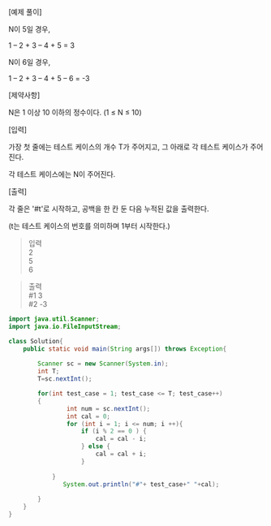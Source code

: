 [예제 풀이]

N이 5일 경우,

1 – 2 + 3 – 4 + 5 = 3

N이 6일 경우,

1 – 2 + 3 – 4 + 5 – 6 = -3


[제약사항]

N은 1 이상 10 이하의 정수이다. (1 ≤ N ≤ 10)


[입력]

가장 첫 줄에는 테스트 케이스의 개수 T가 주어지고, 그 아래로 각 테스트 케이스가 주어진다.

각 테스트 케이스에는 N이 주어진다.


[출력]

각 줄은 '#t'로 시작하고, 공백을 한 칸 둔 다음 누적된 값을 출력한다.

(t는 테스트 케이스의 번호를 의미하며 1부터 시작한다.)

>입력  
2  
5   
6  

>출력  
#1 3  
#2 -3  
 
```java
import java.util.Scanner;
import java.io.FileInputStream;

class Solution{
    public static void main(String args[]) throws Exception{
 
        Scanner sc = new Scanner(System.in);
        int T;
        T=sc.nextInt();

        for(int test_case = 1; test_case <= T; test_case++)
        {
                int num = sc.nextInt();
                int cal = 0;
                for (int i = 1; i <= num; i ++){
                    if (i % 2 == 0 ) {
                        cal = cal - i;
                    } else {
                        cal = cal + i;
                    }
                   
            }
               System.out.println("#"+ test_case+" "+cal);
            
        }
    }
}
```
